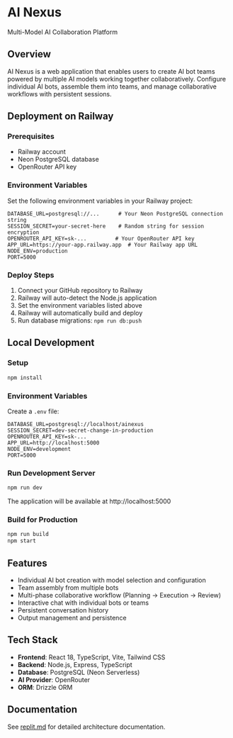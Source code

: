 # AI Nexus

Multi-Model AI Collaboration Platform

## Overview

AI Nexus is a web application that enables users to create AI bot teams powered by multiple AI models working together collaboratively. Configure individual AI bots, assemble them into teams, and manage collaborative workflows with persistent sessions.

## Deployment on Railway

### Prerequisites
- Railway account
- Neon PostgreSQL database
- OpenRouter API key

### Environment Variables
Set the following environment variables in your Railway project:

```
DATABASE_URL=postgresql://...      # Your Neon PostgreSQL connection string
SESSION_SECRET=your-secret-here    # Random string for session encryption
OPENROUTER_API_KEY=sk-...         # Your OpenRouter API key
APP_URL=https://your-app.railway.app  # Your Railway app URL
NODE_ENV=production
PORT=5000
```

### Deploy Steps
1. Connect your GitHub repository to Railway
2. Railway will auto-detect the Node.js application
3. Set the environment variables listed above
4. Railway will automatically build and deploy
5. Run database migrations: `npm run db:push`

## Local Development

### Setup
```bash
npm install
```

### Environment Variables
Create a `.env` file:
```
DATABASE_URL=postgresql://localhost/ainexus
SESSION_SECRET=dev-secret-change-in-production
OPENROUTER_API_KEY=sk-...
APP_URL=http://localhost:5000
NODE_ENV=development
PORT=5000
```

### Run Development Server
```bash
npm run dev
```

The application will be available at http://localhost:5000

### Build for Production
```bash
npm run build
npm start
```

## Features

- Individual AI bot creation with model selection and configuration
- Team assembly from multiple bots
- Multi-phase collaborative workflow (Planning → Execution → Review)
- Interactive chat with individual bots or teams
- Persistent conversation history
- Output management and persistence

## Tech Stack

- **Frontend**: React 18, TypeScript, Vite, Tailwind CSS
- **Backend**: Node.js, Express, TypeScript
- **Database**: PostgreSQL (Neon Serverless)
- **AI Provider**: OpenRouter
- **ORM**: Drizzle ORM

## Documentation

See [replit.md](./replit.md) for detailed architecture documentation.
